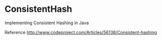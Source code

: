 ConsistentHash
==============

Implementing Consistent Hashing in Java

Reference
http://www.codeproject.com/Articles/56138/Consistent-hashing
